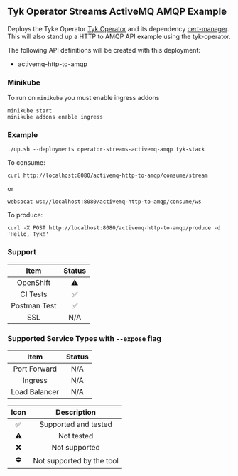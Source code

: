 ## Tyk Operator Streams ActiveMQ AMQP Example
Deploys the Tyke Operator [Tyk Operator](https://github.com/TykTechnologies/tyk-operator) and its dependency
[cert-manager](https://github.com/jetstack/cert-manager). This will also stand up a HTTP to AMQP API
example using the tyk-operator.

The following API definitions will be created with this deployment:
- activemq-http-to-amqp

### Minikube
To run on `minikube` you must enable ingress addons

```
minikube start
minikube addons enable ingress
```

### Example
```
./up.sh --deployments operator-streams-activemq-amqp tyk-stack
```

To consume:
```
curl http://localhost:8080/activemq-http-to-amqp/consume/stream
```
or
```
websocat ws://localhost:8080/activemq-http-to-amqp/consume/ws
```

To produce:
```
curl -X POST http://localhost:8080/activemq-http-to-amqp/produce -d 'Hello, Tyk!'
```

### Support
|     Item     |       Status       |
|:------------:|:------------------:|
|  OpenShift   |     :warning:      |
|   CI Tests   | :white_check_mark: |
| Postman Test | :white_check_mark: |
|     SSL      |        N/A         |

### Supported Service Types with `--expose` flag
|     Item      | Status |
|:-------------:|:------:|
| Port Forward  |  N/A   |
|    Ingress    |  N/A   |
| Load Balancer |  N/A   |

|        Icon        |        Description        |
|:------------------:|:-------------------------:|
| :white_check_mark: |   Supported and tested    |
|     :warning:      |        Not tested         |
|        :x:         |       Not supported       |
|     :no_entry:     | Not supported by the tool |
